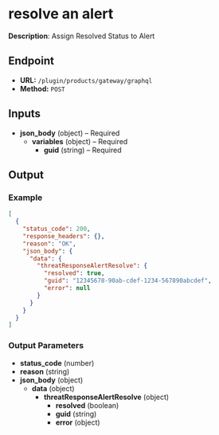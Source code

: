 # resolve an alert

**Description**: Assign Resolved Status to Alert

## Endpoint

- **URL:** `/plugin/products/gateway/graphql`
- **Method:** `POST`
## Inputs

- **json_body** (object) – Required
  - **variables** (object) – Required
    - **guid** (string) – Required
## Output

### Example

```json
[
  {
    "status_code": 200,
    "response_headers": {},
    "reason": "OK",
    "json_body": {
      "data": {
        "threatResponseAlertResolve": {
          "resolved": true,
          "guid": "12345678-90ab-cdef-1234-567890abcdef",
          "error": null
        }
      }
    }
  }
]
```
### Output Parameters

- **status_code** (number)
- **reason** (string)
- **json_body** (object)
  - **data** (object)
    - **threatResponseAlertResolve** (object)
      - **resolved** (boolean)
      - **guid** (string)
      - **error** (object)